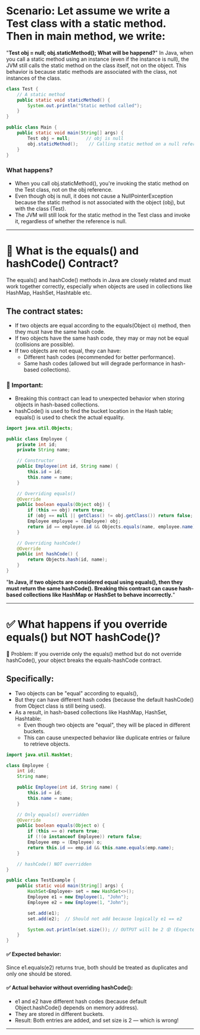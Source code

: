 # Scenario: Let assume we write a Test class with a static method. Then in main method, we write:
"**Test obj = null;
obj.staticMethod();
What will be happend?**"
In Java, when you call a static method using an instance (even if the instance is null), the JVM still calls the static method on the class itself, not on the object. This behavior is because static methods are associated with the class, not instances of the class.
```java
class Test {
    // A static method
    public static void staticMethod() {
        System.out.println("Static method called");
    }
}
```
```java
public class Main {
    public static void main(String[] args) {
        Test obj = null;      // obj is null
        obj.staticMethod();    // Calling static method on a null reference
    }
}

```
### What happens?
- When you call obj.staticMethod(), you're invoking the static method on the Test class, not on the obj reference.
- Even though obj is null, it does not cause a NullPointerException because the static method is not associated with the object (obj), but with the class (Test).
- The JVM will still look for the static method in the Test class and invoke it, regardless of whether the reference is null.
**************************************
# 🎯 What is the equals() and hashCode() Contract? 
The equals() and hashCode() methods in Java are closely related and must work together correctly, especially when objects are used in collections like HashMap, HashSet, Hashtable etc.
## The contract states:
- If two objects are equal according to the equals(Object o) method, then they must have the same hash code.
- If two objects have the same hash code, they may or may not be equal (collisions are possible).
- If two objects are not equal, they can have:
  - Different hash codes (recommended for better performance).
  - Same hash codes (allowed but will degrade performance in hash-based collections).
### 🛑 Important:
- Breaking this contract can lead to unexpected behavior when storing objects in hash-based collections.
- hashCode() is used to find the bucket location in the Hash table; equals() is used to check the actual equality.
```java
import java.util.Objects;

public class Employee {
    private int id;
    private String name;

    // Constructor
    public Employee(int id, String name) {
        this.id = id;
        this.name = name;
    }

    // Overriding equals()
    @Override
    public boolean equals(Object obj) {
        if (this == obj) return true;
        if (obj == null || getClass() != obj.getClass()) return false;
        Employee employee = (Employee) obj;
        return id == employee.id && Objects.equals(name, employee.name);
    }

    // Overriding hashCode()
    @Override
    public int hashCode() {
        return Objects.hash(id, name);
    }
}

```
"**In Java, if two objects are considered equal using equals(), then they must return the same hashCode(). Breaking this contract can cause hash-based collections like HashMap or HashSet to behave incorrectly.**"

************************
# ✅ What happens if you override equals() but NOT hashCode()?
🎯 Problem: If you override only the equals() method but do not override hashCode(), your object breaks the equals-hashCode contract.
## Specifically:
- Two objects can be "equal" according to equals(),
- But they can have different hash codes (because the default hashCode() from Object class is still being used).
- As a result, in hash-based collections like HashMap, HashSet, Hashtable:
  - Even though two objects are "equal", they will be placed in different buckets.
  - This can cause unexpected behavior like duplicate entries or failure to retrieve objects.
```java
import java.util.HashSet;

class Employee {
    int id;
    String name;

    public Employee(int id, String name) {
        this.id = id;
        this.name = name;
    }

    // Only equals() overridden
    @Override
    public boolean equals(Object o) {
        if (this == o) return true;
        if (!(o instanceof Employee)) return false;
        Employee emp = (Employee) o;
        return this.id == emp.id && this.name.equals(emp.name);
    }

    // hashCode() NOT overridden
}

public class TestExample {
    public static void main(String[] args) {
        HashSet<Employee> set = new HashSet<>();
        Employee e1 = new Employee(1, "John");
        Employee e2 = new Employee(1, "John");

        set.add(e1);
        set.add(e2);  // Should not add because logically e1 == e2

        System.out.println(set.size()); // OUTPUT will be 2 😵 (Expected 1)
    }
}

```
#### ✅ Expected behavior:
Since e1.equals(e2) returns true, both should be treated as duplicates and only one should be stored.
#### ✅ Actual behavior without overriding hashCode():
- e1 and e2 have different hash codes (because default Object.hashCode() depends on memory address).
- They are stored in different buckets.
- Result: Both entries are added, and set size is 2 — which is wrong!
*****************************************




